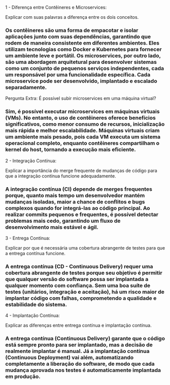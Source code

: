 1 - Diferença entre Contêineres e Microservices:

Explicar com suas palavras a diferença entre os dois conceitos.

### Os contêineres são uma forma de empacotar e isolar aplicações junto com suas dependências, garantindo que rodem de maneira consistente em diferentes ambientes. Eles utilizam tecnologias como Docker e Kubernetes para fornecer um ambiente leve e portátil. Os microservices, por outro lado, são uma abordagem arquitetural para desenvolver sistemas como um conjunto de pequenos serviços independentes, cada um responsável por uma funcionalidade específica. Cada microservice pode ser desenvolvido, implantado e escalado separadamente.

Pergunta Extra: É possível subir microservices em uma máquina virtual?

### Sim, é possível executar microservices em máquinas virtuais (VMs). No entanto, o uso de contêineres oferece benefícios significativos, como menor consumo de recursos, inicialização mais rápida e melhor escalabilidade. Máquinas virtuais criam um ambiente mais pesado, pois cada VM executa um sistema operacional completo, enquanto contêineres compartilham o kernel do host, tornando a execução mais eficiente.


2 - Integração Contínua:

Explicar a importância do merge frequente de mudanças de código para que a integração contínua funcione adequadamente.

### A integração contínua (CI) depende de merges frequentes porque, quanto mais tempo um desenvolvedor mantém mudanças isoladas, maior a chance de conflitos e bugs complexos quando for integrá-las ao código principal. Ao realizar commits pequenos e frequentes, é possível detectar problemas mais cedo, garantindo um fluxo de desenvolvimento mais estável e ágil.


3 - Entrega Contínua:

Explicar por que é necessária uma cobertura abrangente de testes para que a entrega contínua funcione.

### A entrega contínua (CD - Continuous Delivery) requer uma cobertura abrangente de testes porque seu objetivo é permitir que qualquer versão do software possa ser implantada a qualquer momento com confiança. Sem uma boa suíte de testes (unitários, integração e aceitação), há um risco maior de implantar código com falhas, comprometendo a qualidade e estabilidade do sistema.


4 - Implantação Contínua:

Explicar as diferenças entre entrega contínua e implantação contínua.

### A entrega contínua (Continuous Delivery) garante que o código está sempre pronto para ser implantado, mas a decisão de realmente implantar é manual. Já a implantação contínua (Continuous Deployment) vai além, automatizando completamente a liberação do software, de modo que cada mudança aprovada nos testes é automaticamente implantada em produção.